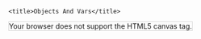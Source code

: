 <!DOCTYPE html>

<html>

  <head>

    <title>Objects And Vars</title>

  </head>

  <body>
    <canvas id="canvas" width="960" height="960" style="border:1px solid lightgrey;">
    Your browser does not support the HTML5 canvas tag.
    </canvas>
    	<script>
	        const canvas = document.getElementById("canvas1");
		const ctx = canvas.getContext("2d");
		canvas.width = 960;
		canvas.height = 960;
		ctx.fillStyle = "red";
    		ctx.beginPath();
    		ctx.rect(this.x, this.y, this.width, this.height);
    		ctx.fill();
	</script>

  </body>

</html>
